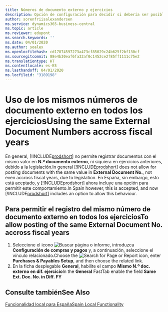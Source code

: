 ```yaml
---
title: Números de documento externo y ejercicios
description: Opción de configuración para decidir si debería ser posible reutilizar números de documento externo en los ejercicios.
author: sorenfriisalexandersen
ms.service: dynamics365-business-central
ms.topic: article
ms.reviewer: edupont
ms.search.keywords: ''
ms.date: 04/01/2020
ms.author: soalex
ms.openlocfilehash: cd17874597273a473cf85029c24b625f2bf130cf
ms.sourcegitcommit: 88e4b30eaf6fa32af0c1452ce2f85ff1111c75e2
ms.translationtype: HT
ms.contentlocale: es-ES
ms.lasthandoff: 04/01/2020
ms.locfileid: "3189198"
---
```

# <a name="using-the-same-external-document-numbers-accross-fiscal-years"></a><span data-ttu-id="cb060-103">Uso de los mismos números de documento externo en todos los ejercicios</span><span class="sxs-lookup"><span data-stu-id="cb060-103">Using the same External Document Numbers accross fiscal years</span></span>
<span data-ttu-id="cb060-104">En general, [!INCLUDE[prodshort](../../includes/prodshort.md)] no permite registrar documentos con el mismo valor en **N.º documento externo**, ni siquiera en ejercicios anteriores, debido a la legislación.</span><span class="sxs-lookup"><span data-stu-id="cb060-104">In general [!INCLUDE[prodshort](../../includes/prodshort.md)] does not allow for posting documents with the same value in **External Document No.**, not even accross fiscal years, due to legislation.</span></span> <span data-ttu-id="cb060-105">En España, sin embargo, esto está aceptado, y [!INCLUDE[prodshort](../../includes/prodshort.md)] ahora incluye una opción para permitir este comportamiento.</span><span class="sxs-lookup"><span data-stu-id="cb060-105">In Spain however, this is accepted, and now [!INCLUDE[prodshort](../../includes/prodshort.md)] includes an option to allow this behaviour.</span></span> 

## <a name="to-allow-posting-of-the-same-external-document-no-accross-fiscal-years"></a><span data-ttu-id="cb060-106">Para permitir el registro del mismo **número de documento externo** en todos los ejercicios</span><span class="sxs-lookup"><span data-stu-id="cb060-106">To allow posting of the same **External Document No.** accross fiscal years</span></span>

1. <span data-ttu-id="cb060-107">Seleccione el icono ![Buscar página o informe](../../media/ui-search/search_small.png "Icono Buscar página o informe"), introduzca **Configuración de compras y pagos** y, a continuación, seleccione el vínculo relacionado.</span><span class="sxs-lookup"><span data-stu-id="cb060-107">Choose the ![Search for Page or Report](../../media/ui-search/search_small.png "Search for Page or Report icon") icon, enter **Purchases & Payables Setup**, and then choose the related link.</span></span>  
2. <span data-ttu-id="cb060-108">En la ficha desplegable **General**, habilite el campo **Mismo N.º doc. externo en dif. ejercicio**</span><span class="sxs-lookup"><span data-stu-id="cb060-108">In the **General** FastTab enable the field **Same Ext. Doc. No. in Diff. FY**</span></span>

## <a name="see-also"></a><span data-ttu-id="cb060-109">Consulte también</span><span class="sxs-lookup"><span data-stu-id="cb060-109">See Also</span></span>  
 [<span data-ttu-id="cb060-110">Funcionalidad local para España</span><span class="sxs-lookup"><span data-stu-id="cb060-110">Spain Local Functionality</span></span>](spain-local-functionality.md)
